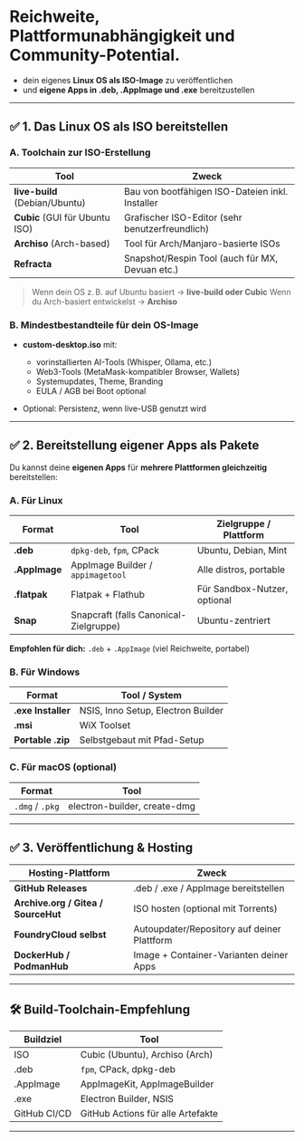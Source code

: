 # **Reichweite, Plattformunabhängigkeit und Community-Potential**.

* dein eigenes **Linux OS als ISO-Image** zu veröffentlichen
* und **eigene Apps in .deb, .AppImage und .exe** bereitzustellen

---

## ✅ **1. Das Linux OS als ISO bereitstellen**

### A. Toolchain zur ISO-Erstellung

| Tool                           | Zweck                                           |
| ------------------------------ | ----------------------------------------------- |
| **live-build** (Debian/Ubuntu) | Bau von bootfähigen ISO-Dateien inkl. Installer |
| **Cubic** (GUI für Ubuntu ISO) | Grafischer ISO-Editor (sehr benutzerfreundlich) |
| **Archiso** (Arch-based)       | Tool für Arch/Manjaro-basierte ISOs             |
| **Refracta**                   | Snapshot/Respin Tool (auch für MX, Devuan etc.) |

> Wenn dein OS z. B. auf Ubuntu basiert → **live-build oder Cubic**
> Wenn du Arch-basiert entwickelst → **Archiso**

### B. Mindestbestandteile für dein OS-Image

* **custom-desktop.iso** mit:

  * vorinstallierten AI-Tools (Whisper, Ollama, etc.)
  * Web3-Tools (MetaMask-kompatibler Browser, Wallets)
  * Systemupdates, Theme, Branding
  * EULA / AGB bei Boot optional
* Optional: Persistenz, wenn live-USB genutzt wird

---

## ✅ **2. Bereitstellung eigener Apps als Pakete**

Du kannst deine **eigenen Apps** für **mehrere Plattformen gleichzeitig** bereitstellen:

### A. Für Linux

| Format        | Tool                                   | Zielgruppe / Plattform       |
| ------------- | -------------------------------------- | ---------------------------- |
| **.deb**      | `dpkg-deb`, `fpm`, CPack               | Ubuntu, Debian, Mint         |
| **.AppImage** | AppImage Builder / `appimagetool`      | Alle distros, portable       |
| **.flatpak**  | Flatpak + Flathub                      | Für Sandbox-Nutzer, optional |
| **Snap**      | Snapcraft (falls Canonical-Zielgruppe) | Ubuntu-zentriert             |

**Empfohlen für dich:** `.deb` + `.AppImage` (viel Reichweite, portabel)

### B. Für Windows

| Format             | Tool / System                      |
| ------------------ | ---------------------------------- |
| **.exe Installer** | NSIS, Inno Setup, Electron Builder |
| **.msi**           | WiX Toolset                        |
| **Portable .zip**  | Selbstgebaut mit Pfad-Setup        |

### C. Für macOS (optional)

| Format          | Tool                         |
| --------------- | ---------------------------- |
| `.dmg` / `.pkg` | electron-builder, create-dmg |

---

## ✅ **3. Veröffentlichung & Hosting**

| Hosting-Plattform                   | Zweck                                       |
| ----------------------------------- | ------------------------------------------- |
| **GitHub Releases**                 | .deb / .exe / AppImage bereitstellen        |
| **Archive.org / Gitea / SourceHut** | ISO hosten (optional mit Torrents)          |
| **FoundryCloud selbst**             | Autoupdater/Repository auf deiner Plattform |
| **DockerHub / PodmanHub**           | Image + Container-Varianten deiner Apps     |

---

## 🛠️ **Build-Toolchain-Empfehlung**

| Buildziel    | Tool                              |
| ------------ | --------------------------------- |
| ISO          | Cubic (Ubuntu), Archiso (Arch)    |
| .deb         | `fpm`, CPack, dpkg-deb            |
| .AppImage    | AppImageKit, AppImageBuilder      |
| .exe         | Electron Builder, NSIS            |
| GitHub CI/CD | GitHub Actions für alle Artefakte |

---
